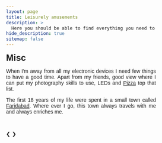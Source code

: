 ```yaml
---
layout: page
title: Leisurely amusements
description: >
  Here you should be able to find everything you need to know to accomplish the most common tasks when blogging with Hydejack.
hide_description: true
sitemap: false
---
```

<head> 
<meta name="viewport" content="width=device-width, initial-scale=1">
<style>
* {box-sizing: border-box}
body {font-family: Verdana, sans-serif; margin:0}
.mySlides {display: none}
img {vertical-align: middle;}

/* Slideshow container */
.slideshow-container {
  max-width: 1000px;
  position: relative;
  margin: auto;
}

/* Next & previous buttons */
.prev, .next {
  cursor: pointer;
  position: absolute;
  top: 50%;
  width: auto;
  padding: 16px;
  margin-top: -22px;
  color: white;
  font-weight: bold;
  font-size: 18px;
  transition: 0.6s ease;
  border-radius: 0 3px 3px 0;
}

/* Position the "next button" to the right */
.next {
  right: 0;
  border-radius: 3px 0 0 3px;
}

/* On hover, add a black background color with a little bit see-through */
.prev:hover, .next:hover {
  background-color: rgba(0,0,0,0.8);
}

/* Caption text */
.text {
  color: #f2f2f2;
  font-size: 15px;
  padding: 8px 12px;
  position: absolute;
  bottom: 8px;
  width: 100%;
  text-align: center;
}

/* Number text (1/3 etc) */
.numbertext {
  color: #f2f2f2;
  font-size: 12px;
  padding: 8px 12px;
  position: absolute;
  top: 0;
}

/* The dots/bullets/indicators */
.dot {
  cursor: pointer;
  height: 15px;
  width: 15px;
  margin: 0 2px;
  background-color: #bbb;
  border-radius: 50%;
  display: inline-block;
  transition: background-color 0.6s ease;
}

.active, .dot:hover {
  background-color: #717171;
}

/* Fading animation */
.fade {
  -webkit-animation-name: fade;
  -webkit-animation-duration: 1.5s;
  animation-name: fade;
  animation-duration: 1.5s;
}

@-webkit-keyframes fade {
  from {opacity: .4} 
  to {opacity: 1}
}

@keyframes fade {
  from {opacity: .4} 
  to {opacity: 1}
}

/* On smaller screens, decrease text size */
@media only screen and (max-width: 300px) {
  .prev, .next,.text {font-size: 11px}
}
</style>

</head> 

<body>

<p><font size="5"><strong>Misc</strong></font></p>


<p align="justify"> When I'm away from all my electronic devices I need few things to have a good time. Apart from my friends, good view where I can put my photography skills to use, LEDs and <a href="https://en.wikipedia.org/wiki/pizza">Pizza</a> top that list. </p>

<p align="justify"> The first 18 years of my life were spent in a small town called <a href="https://en.wikipedia.org/wiki/Faridabad">Faridabad</a>. Where ever I go, this town always travels with me and always enriches me. </p>


  
<br/>

<div class="slideshow-container">
  
<div class="mySlides fade">
  <div class="numbertext">1</div>
  <img src="http://praked.github.io/files/berlin.jpg" style="width:100%">
  <div class="text">Berlin, Germany</div>
</div>
 <div class="mySlides fade">
  <div class="numbertext">2</div>
  <img src="http://praked.github.io/files/leipzig.jpg" style="width:100%">
  <div class="text">Leipzig, Germany</div>
</div>
 <div class="mySlides fade">
  <div class="numbertext">3</div>
  <img src="http://praked.github.io/files/dresden.jpg" style="width:100%">
  <div class="text">Dresden, Germany</div>
</div>
 <div class="mySlides fade">
  <div class="numbertext">4</div>
  <img src="http://praked.github.io/files/frankfurt.jpg" style="width:100%">
  <div class="text">Frankfurt, Germany</div>
</div> 
 <div class="mySlides fade">
  <div class="numbertext">5</div>
  <img src="http://praked.github.io/files/abu_dh.jpg" style="width:100%">
  <div class="text">Abu Dhabi, UAE</div>
</div>
<div class="mySlides fade">
  <div class="numbertext">6</div>
  <img src="http://praked.github.io/files/sphinx.jpg" style="width:100%">
  <div class="text">Pyramids of Giza, Egypt</div>
</div>
<div class="mySlides fade">
  <div class="numbertext">7</div>
  <img src="http://praked.github.io/files/Zagazig.jpg" style="width:100%">
  <div class="text">Zagazig, Egypt</div>
</div>

<div class="mySlides fade">
  <div class="numbertext">8</div>
  <img src="http://praked.github.io/files/Auroville.jpg" style="width:100%">
  <div class="text">Auroville, India</div>
</div>


<div class="mySlides fade">
  <div class="numbertext">9</div>
  <img src="http://praked.github.io/files/Rock_beach_aerial_view.jpg" style="width:100%">
  <div class="text">Pondicherry, India</div>
</div>

<div class="mySlides fade">
  <div class="numbertext">10</div>
  <img src="http://praked.github.io/files/mumbai.jpg" style="width:100%">
  <div class="text">Mumbai, India</div>
</div>
<div class="mySlides fade">
  <div class="numbertext">11</div>
  <img src="http://praked.github.io/files/gwalior.jpg" style="width:100%">
  <div class="text">Gwalior, India</div>
</div>
<div class="mySlides fade">
  <div class="numbertext">12</div>
  <img src="http://praked.github.io/files/mangalore.jpg" style="width:100%">
  <div class="text">Mangalore, India</div>
</div>
<div class="mySlides fade">
  <div class="numbertext">13</div>
  <img src="http://praked.github.io/files/delhi.jpg" style="width:100%">
  <div class="text">Delhi, India</div>
</div>
<div class="mySlides fade">
  <div class="numbertext">14</div>
  <img src="http://praked.github.io/files/Amsterdam.jpg" style="width:100%">
  <div class="text">Amsterdam, Netherlands</div>
</div>
<div class="mySlides fade">
  <div class="numbertext">15</div>
  <img src="http://praked.github.io/files/Hamburg.jpg" style="width:100%;height:60%">
  <div class="text">Hamburg, Germany</div>
</div>
<div class="mySlides fade">
  <div class="numbertext">16</div>
  <img src="http://praked.github.io/files/Prague.jpg" style="width:100%">
  <div class="text">Prague, Czechia</div>
</div>  

<a class="prev" onclick="plusSlides(-1)">&#10094;</a>
<a class="next" onclick="plusSlides(1)">&#10095;</a>

</div>
<br>

<div style="text-align:center">
  <span class="dot" onclick="currentSlide(1)"></span> 
  <span class="dot" onclick="currentSlide(2)"></span> 
  <span class="dot" onclick="currentSlide(3)"></span> 
  <span class="dot" onclick="currentSlide(4)"></span> 
  <span class="dot" onclick="currentSlide(5)"></span> 
  <span class="dot" onclick="currentSlide(6)"></span> 
  <span class="dot" onclick="currentSlide(7)"></span> 
  <span class="dot" onclick="currentSlide(8)"></span>
  <span class="dot" onclick="currentSlide(9)"></span> 
  <span class="dot" onclick="currentSlide(10)"></span>
  <span class="dot" onclick="currentSlide(11)"></span> 
  <span class="dot" onclick="currentSlide(12)"></span>
  <span class="dot" onclick="currentSlide(13)"></span> 
  <span class="dot" onclick="currentSlide(14)"></span>
  <span class="dot" onclick="currentSlide(15)"></span> 
  <span class="dot" onclick="currentSlide(16)"></span>


</div>

<script>
var slideIndex = 1;
showSlides(slideIndex);

function plusSlides(n) {
  showSlides(slideIndex += n);
}

function currentSlide(n) {
  showSlides(slideIndex = n);
}

function showSlides(n) {
  var i;
  var slides = document.getElementsByClassName("mySlides");
  var dots = document.getElementsByClassName("dot");
  if (n > slides.length) {slideIndex = 1}    
  if (n < 1) {slideIndex = slides.length}
  for (i = 0; i < slides.length; i++) {
      slides[i].style.display = "none";  
  }
  for (i = 0; i < dots.length; i++) {
      dots[i].className = dots[i].className.replace(" active", "");
  }
  slides[slideIndex-1].style.display = "block";  
  dots[slideIndex-1].className += " active";
}
</script>

</body> 

